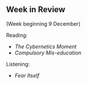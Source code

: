 ## Week in Review
(Week beginning 9 December)

Reading:
* _The Cybernetics Moment_
* _Compulsory Mis-education_

Listening:
* _Fear Itself_
